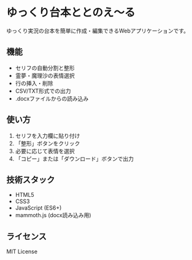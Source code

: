 # ゆっくり台本ととのえ〜る

ゆっくり実況の台本を簡単に作成・編集できるWebアプリケーションです。

## 機能

- セリフの自動分割と整形
- 霊夢・魔理沙の表情選択
- 行の挿入・削除
- CSV/TXT形式での出力
- .docxファイルからの読み込み

## 使い方

1. セリフを入力欄に貼り付け
2. 「整形」ボタンをクリック
3. 必要に応じて表情を選択
4. 「コピー」または「ダウンロード」ボタンで出力

## 技術スタック

- HTML5
- CSS3
- JavaScript (ES6+)
- mammoth.js (docx読み込み用)

## ライセンス

MIT License 